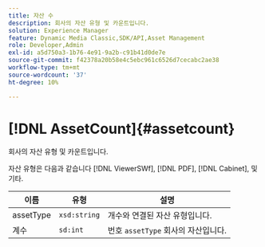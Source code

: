 ```yaml
---
title: 자산 수
description: 회사의 자산 유형 및 카운트입니다.
solution: Experience Manager
feature: Dynamic Media Classic,SDK/API,Asset Management
role: Developer,Admin
exl-id: a5d750a3-1b76-4e91-9a2b-c91b41d0de7e
source-git-commit: f42378a20b58e4c5ebc961c6526d7cecabc2ae38
workflow-type: tm+mt
source-wordcount: '37'
ht-degree: 10%

---
```


# [!DNL AssetCount]{#assetcount}

회사의 자산 유형 및 카운트입니다.

자산 유형은 다음과 같습니다 [!DNL ViewerSWf], [!DNL PDF], [!DNL Cabinet], 및 기타.

| 이름 | 유형 | 설명 |
|---|---|---|
| assetType | `xsd:string` | 개수와 연결된 자산 유형입니다. |
| 계수 | `sd:int` | 번호 `assetType` 회사의 자산입니다. |
